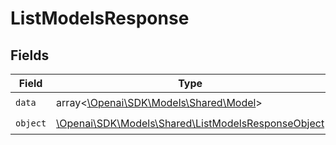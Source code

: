 # ListModelsResponse


## Fields

| Field                                                                                                 | Type                                                                                                  | Required                                                                                              | Description                                                                                           |
| ----------------------------------------------------------------------------------------------------- | ----------------------------------------------------------------------------------------------------- | ----------------------------------------------------------------------------------------------------- | ----------------------------------------------------------------------------------------------------- |
| `data`                                                                                                | array<[\Openai\SDK\Models\Shared\Model](../../Models/Shared/Model.md)>                                | :heavy_check_mark:                                                                                    | N/A                                                                                                   |
| `object`                                                                                              | [\Openai\SDK\Models\Shared\ListModelsResponseObject](../../Models/Shared/ListModelsResponseObject.md) | :heavy_check_mark:                                                                                    | N/A                                                                                                   |